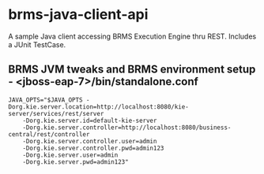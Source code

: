 # brms-java-client-api
A sample Java client accessing BRMS Execution Engine thru REST. Includes a JUnit TestCase.

## BRMS JVM tweaks and BRMS environment setup - \<jboss-eap-7\>/bin/standalone.conf
```
JAVA_OPTS="$JAVA_OPTS -Dorg.kie.server.location=http://localhost:8080/kie-server/services/rest/server 
    -Dorg.kie.server.id=default-kie-server
    -Dorg.kie.server.controller=http://localhost:8080/business-central/rest/controller
    -Dorg.kie.server.controller.user=admin
    -Dorg.kie.server.controller.pwd=admin123 
    -Dorg.kie.server.user=admin
    -Dorg.kie.server.pwd=admin123"
````
